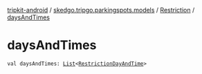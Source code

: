 [tripkit-android](../../index.md) / [skedgo.tripgo.parkingspots.models](../index.md) / [Restriction](index.md) / [daysAndTimes](./days-and-times.md)

# daysAndTimes

`val daysAndTimes: `[`List`](https://kotlinlang.org/api/latest/jvm/stdlib/kotlin.collections/-list/index.html)`<`[`RestrictionDayAndTime`](../-restriction-day-and-time/index.md)`>`